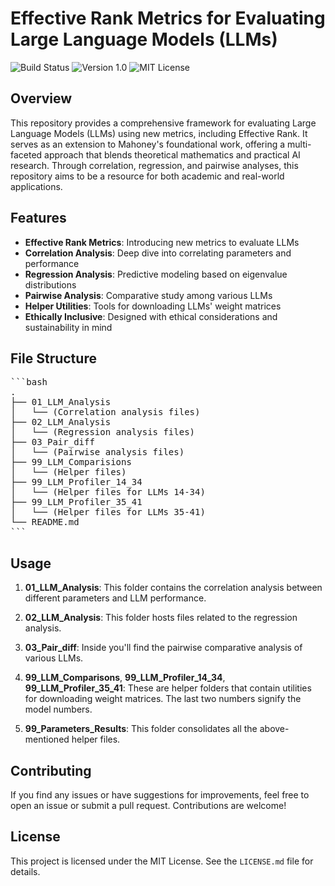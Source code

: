 # Effective Rank Metrics for Evaluating Large Language Models (LLMs)

![Build Status](https://img.shields.io/badge/Build-Passing-green) ![Version 1.0](https://img.shields.io/badge/Version-1.0-blue) ![MIT License](https://img.shields.io/badge/License-MIT-orange)

## Overview

This repository provides a comprehensive framework for evaluating Large Language Models (LLMs) using new metrics, including Effective Rank. It serves as an extension to Mahoney's foundational work, offering a multi-faceted approach that blends theoretical mathematics and practical AI research. Through correlation, regression, and pairwise analyses, this repository aims to be a resource for both academic and real-world applications.

## Features

- **Effective Rank Metrics**: Introducing new metrics to evaluate LLMs
- **Correlation Analysis**: Deep dive into correlating parameters and performance
- **Regression Analysis**: Predictive modeling based on eigenvalue distributions
- **Pairwise Analysis**: Comparative study among various LLMs
- **Helper Utilities**: Tools for downloading LLMs' weight matrices
- **Ethically Inclusive**: Designed with ethical considerations and sustainability in mind

## File Structure

<pre>
```bash
.
├── 01_LLM_Analysis
│   └── (Correlation analysis files)
├── 02_LLM_Analysis
│   └── (Regression analysis files)
├── 03_Pair_diff
│   └── (Pairwise analysis files)
├── 99_LLM_Comparisions
│   └── (Helper files)
├── 99_LLM_Profiler_14_34
│   └── (Helper files for LLMs 14-34)
├── 99_LLM_Profiler_35_41
│   └── (Helper files for LLMs 35-41)
└── README.md
```
</pre>

## Usage

1. **01_LLM_Analysis**: This folder contains the correlation analysis between different parameters and LLM performance.
  
2. **02_LLM_Analysis**: This folder hosts files related to the regression analysis.

3. **03_Pair_diff**: Inside you'll find the pairwise comparative analysis of various LLMs.

4. **99_LLM_Comparisons**, **99_LLM_Profiler_14_34**, **99_LLM_Profiler_35_41**: These are helper folders that contain utilities for downloading weight matrices. The last two numbers signify the model numbers.

5. **99_Parameters_Results**: This folder consolidates all the above-mentioned helper files.
   
## Contributing

If you find any issues or have suggestions for improvements, feel free to open an issue or submit a pull request. Contributions are welcome!

## License

This project is licensed under the MIT License. See the `LICENSE.md` file for details.
